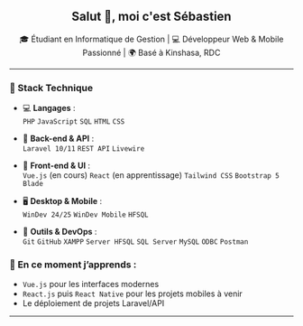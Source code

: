 <h2 align="center">Salut 👋, moi c'est Sébastien</h2>

<p align="center">
🎓 Étudiant en Informatique de Gestion | 💻 Développeur Web & Mobile Passionné | 🌍 Basé à Kinshasa, RDC  
</p>

---

### 🧰 Stack Technique

- 💻 **Langages** :  
  `PHP` `JavaScript` `SQL` `HTML` `CSS`

- 🧱 **Back-end & API** :  
  `Laravel 10/11` `REST API` `Livewire`

- 🎨 **Front-end & UI** :  
  `Vue.js` (en cours) `React` (en apprentissage) `Tailwind CSS` `Bootstrap 5` `Blade`

- 🖥️ **Desktop & Mobile** :  
  `WinDev 24/25` `WinDev Mobile` `HFSQL`

- 🧰 **Outils & DevOps** :  
  `Git` `GitHub` `XAMPP` `Server HFSQL` `SQL Server` `MySQL` `ODBC` `Postman`


### 🚀 En ce moment j’apprends :

- `Vue.js` pour les interfaces modernes
- `React.js` puis `React Native` pour les projets mobiles à venir
- Le déploiement de projets Laravel/API

---
